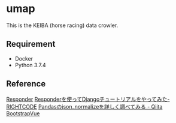 # umap
This is the KEIBA (horse racing) data crowler.

## Requirement
* Docker
* Python 3.7.4

## Reference
[Responder](https://responder.readthedocs.io/en/latest/)
[Responderを使ってDjangoチュートリアルをやってみた- RIGHTCODE](https://rightcode.co.jp/blog/information-technology/responder-django-tutorial-0)
[Pandasのjson_normalizeを詳しく調べてみる - Qiita](https://qiita.com/simonritchie/items/7e50b47ccadbbb0fba57)
[BootstrapVue](https://bootstrap-vue.js.org/)